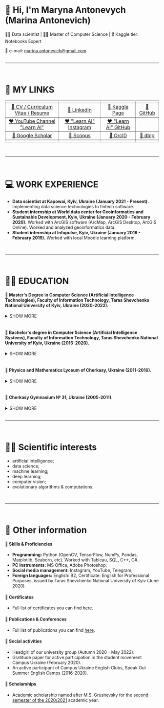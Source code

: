 # 👋 Hi, I'm Maryna Antonevych (Marina Antonevich)
👩‍💻 Data scientist | 👩‍🎓 Master of Computer Science | 🎖 Kaggle tier: Notebooks Expert
<br/>

📩 e-mail: marina.antonevich@gmail.com <br/>
<br/>
<hr>
<br/>

# 🔗 MY LINKS
<table rules="all" style="text-align:center">
<tbody>

  <tr>
    <td></td>
    <td></td>
    <td></td>
    <td></td>
  </tr>
  
  <tr>
    <td><a target="_blank" href="https://www.canva.com/design/DAE6YtdOBAQ/AjIeHbKUTYxZucwciY135w/view?utm_content=DAE6YtdOBAQ&utm_campaign=designshare&utm_medium=link&utm_source=publishsharelink#1">👤 CV / Curriculum Vitae / Resume</a></td>
    <td><a target="_blank" href="https://www.linkedin.com/in/maryna-antonevych/">👤 LinkedIn</a></td>
    <td><a target="_blank" href="https://www.kaggle.com/maricinnamon">👤 Kaggle Page</a></td>
    <td><a target="_blank" href="https://github.com/maricinnamon">👤 GitHub</a></td>
  </tr>
  
  <tr>
    <td><a target="_blank" href="https://www.youtube.com/channel/UCEJ8IRbmEl3tEZahc17pwrw">❤️ YouTube Channel "Learn AI"</a></td>
    <td><a target="_blank" href="https://www.instagram.com/learn.ai.python/">❤️ "Learn AI" Instagram</a></td>
    <td><a target="_blank" href="https://github.com/learn-ai-python">❤️ "Learn AI" GitHub</a></td>
    <td></td>
  </tr>
  
  <tr>
    <td><a target="_blank" href="https://scholar.google.com/citations?user=1FYbaYwAAAAJ&hl=uk">📄 Google Scholar</a></td>
    <td><a target="_blank" href="https://www.scopus.com/authid/detail.uri?authorId=57216150467">📄 Scopus</a></td>
    <td><a target="_blank" href="https://orcid.org/0000-0003-3640-7630">📄 OrcID</a></td>
    <td><a target="_blank" href="https://dblp.org/pid/309/3242.html">📄 dblp</a></td>
  </tr>
  
  <tr>
    <td></td>
    <td></td>
    <td></td>
    <td></td>
  </tr>
  
</tbody>
</table>
<br/>
<hr>
<br/>

# 💻 WORK EXPERIENCE
- **Data scientist at Kapowai, Kyiv, Ukraine (January 2021 - Present).** Implementing data science technologies to fintech software.
- **Student internship at World data center for Geoinformatics and Sustainable Development, Kyiv, Ukraine (January 2020 - February 2020).** Worked with ArcGIS software (ArcMap, ArcGIS Desktop, ArcGIS Online). Worked and analyzed geoinformatics data.
- **Student internship at Infopulse, Kyiv, Ukraine (January 2019 - February 2019).** Worked with local Moodle learning platform.
<br/>
<hr>
<br/>

# 👩‍🎓 EDUCATION
#### 📍 Master's Degree in Computer Science (Artificial Intelligence Technologies), Faculty of Information Technology, Taras Shevchenko National University of Kyiv, Ukraine (2020-2022).
<details><summary>SHOW MORE</summary>
  <ul>
    <li><b>GPA:</b> 97.916 (out of 0-100)</li>
    <li><b>Activities:</b> Headgirl of our university group</li>
    <li><b>Diploma with honors</b></li>
    <li><b>Graduate Work, 2022:</b> "Development and research of the intelligent technology for determining the attractiveness of animals from the shelter" (Python: fastai, Flask; MySQL; HTML/CSS/JS).</li>
    <li><b>Term Paper, 2021:</b> Intelligent face recognition technology in the video stream (Python: tensorflow, dlib). 
      <ul>
      <li>Mention: 🔗 <a target="_blank" href="http://kiis.knu.ua/kursovij-proekt-z-tehnologij-shtuchnogo-intelektu/">http://kiis.knu.ua/kursovij-proekt-z-tehnologij-shtuchnogo-intelektu/</a></li>
      </ul>
    </li>
  </ul>
</details>
<br/>

#### 📍 Bachelor's degree in Computer Science (Artificial Intelligence Systems), Faculty of Information Technology, Taras Shevchenko National University of Kyiv, Ukraine (2016-2020).
<details><summary>SHOW MORE</summary>
  <ul>
    <li><b>GPA:</b> 97.54 (out of 0-100)</li>
    <li><b>Diploma with honors</b></li>
    <li><b>Graduate Work, 2020:</b> "Intelligent application for the agricultural plants’ diseases identification based on deep learning" (Python: PyTorch, Flask; MySQL; HTML/CSS/JS).</li>
      <ul>
          <li>
          Conference on this topic: 🔗 <a target="_blank" href="http://iti.fit.univ.kiev.ua/wp-content/uploads/ITI-2019.pdf">http://iti.fit.univ.kiev.ua/wp-content/uploads/ITI-2019.pdf</a> (pp. 184-185).
          </li>
      </ul>
    <li><b>Term Paper, 2019:</b> "Comparative analysis of evolutionary modeling methods. The method of deformed stars for optimizing a function. Four-dimensional and five-dimensional case" (Python).</li>
      <ul>
           <li>Conference on this topic: 🔗 <a target="_blank" href="https://ieeexplore.ieee.org/document/9030453">https://ieeexplore.ieee.org/document/9030453</a></li>
           <li>Conference on this topic: 🔗 <a target="_blank" href="http://iti.fit.univ.kiev.ua/wp-content/uploads/ITI-2019.pdf">http://iti.fit.univ.kiev.ua/wp-content/uploads/ITI-2019.pdf</a> (pp. 203-205)</li>
      </ul>
    <li><b>Term Paper, 2018:</b> "Logistics system with transportation optimization based on the application of a genetic algorithm" (C++).</li>
    <li><b>Term Paper, 2018:</b> "Hotel administrator information system" (MS Access, SQL).</li>
  </ul>
</details>
<br/>

#### 📍 Physics and Mathematics Lyceum of Cherkasy, Ukraine (2011-2016).
<details><summary>SHOW MORE</summary>
<ul>
<li><b>GPA:</b> 11.5 (out of 0-12)</li>
<li><b>Participant in Minor Academy of Sciences of Ukraine, 2015. Paper:</b> "The lucky tickets of the second rank"
     <ul>
    <li>Mention of my participation: 🔗 <a target="_blank" href="http://math.cdu.edu.ua/wp-content/uploads/2018/01/Доповідь-8-Бабенко.pptx">http://math.cdu.edu.ua/wp-content/uploads/2018/01/Доповідь-8-Бабенко.pptx</a></li>
    <li>Mention of my participation: 🔗 <a target="_blank" href="http://ckmatem.ucoz.ua/peremozhci_i_turu_iii_etapu-2015.docx">http://ckmatem.ucoz.ua/peremozhci_i_turu_iii_etapu-2015.docx</a></li>
    </ul></li>
</ul>
</details>    
<br/>

#### 📍 Cherkasy Gymnasium № 31, Ukraine (2005-2011).
<details><summary>SHOW MORE</summary>
  <ul>
    <li>Participant in Math City Olympiads</li>
    <li>Participant in Elementary School Olympiads</li>
  </ul>
</details>  
<br/>
<hr>
<br/>

# 👩‍💻 Scientific interests
- artificial intelligence; 
- data science; 
- machine learning; 
- deep learning; 
- computer vision; 
- evolutionary algorithms & computations.
<br/>
<hr>
<br/>


# 💾 Other information
#### 📍 Skills & Proficiencies
- **Programming:** Python (OpenCV, TensorFlow, NumPy, Pandas, Matplotlib, Seaborn,  etc). Worked with Tableau, SQL, C++, C#.
- **PC instruments:** MS Office, Adobe Photoshop;
- **Social media management:** Instagram, YouTube, Telegram;
- **Foreign languages:** English: B2, Certificate: English for Professional Purposes, issued by Taras Shevchenko National University of Kyiv (June 2020).

#### 📍 Certificates
- Full list of certificates you can find [here](./certificates.html).

#### 📍 Publications & Conferences
- Full list of publications you can find [here](./publications.html).

#### 📍 Social activities
- Headgirl of our university group (Autumn 2020 - May 2022).
- Gratitude paper for active participation in the student movement Campus Ukraine (February 2020).
- An active participant of Campus Ukraine English Clubs, Speak Out Summer English Camps (2016-2020).

#### 📍 Scholarships
- Academic scholarship named after M.S. Grushevsky for the [second semester of the 2020/2021](https://mon.gov.ua/ua/npa/pro-priznachennya-akademichnoyi-stipendiyi-imeni-m-s-grushevskogo-na-ii-semestr-20202021-navchalnogo-roku) academic year.

